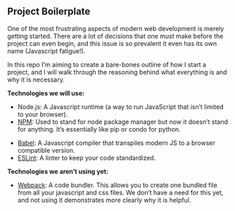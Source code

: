 ## Project Boilerplate
One of the most frustrating aspects of modern web development is merely getting started. There are a lot of decisions that one must make before the project can even begin, and this issue is so prevalent it even has its own name (Javascript fatigue!). 

In this repo I'm aiming to create a bare-bones outline of how I start a project, and I will walk through the reasoning behind what everything is and why it is necessary.

**Technologies we will use:**

- Node.js: A Javascript runtime (a way to run JavaScript that isn’t limited to your browser).
- [NPM](https://www.npmjs.com/get-npm): Used to stand for node package manager but now it doesn’t stand for anything. It’s essentially like pip or condo for python. 
* [Babel](https://babeljs.io/): A Javascript compiler that transpiles modern JS to a browser compatible version. 
* [ESLint](https://eslint.org/): A linter to keep your code standardized. 

**Technologies we aren’t using yet:** 
* [Webpack](https://webpack.js.org/): A code bundler. This allows you to create one bundled file from all your javascript and css files. We don’t have a need for this yet, and not using it demonstrates more clearly why it is helpful.
